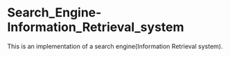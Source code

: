 # Search_Engine-Information_Retrieval_system
This is an implementation of a search engine(Information Retrieval system). 
